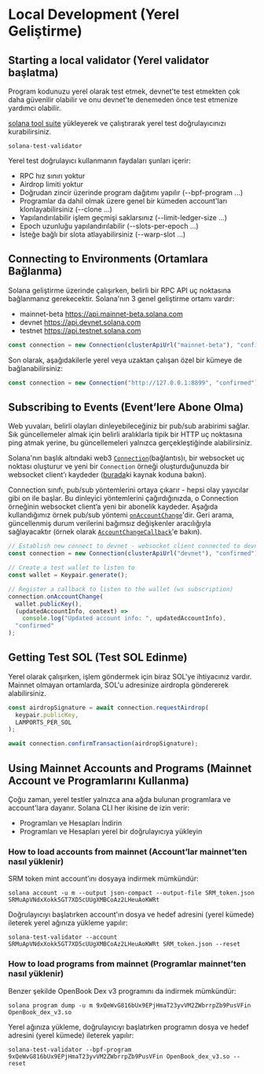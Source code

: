 # Local Development (Yerel Geliştirme)

## Starting a local validator (Yerel validator başlatma)

Program kodunuzu yerel olarak test etmek, devnet'te test etmekten çok daha güvenilir olabilir ve onu devnet'te denemeden önce test etmenize yardımcı olabilir.

[solana tool suite](/getting-started/installation.md#install-cli) yükleyerek ve çalıştırarak yerel test doğrulayıcınızı kurabilirsiniz.

```console
solana-test-validator
```

Yerel test doğrulayıcı kullanmanın faydaları şunları içerir:

- RPC hız sınırı yoktur
- Airdrop limiti yoktur
- Doğrudan zincir üzerinde program dağıtımı yapılır (--bpf-program ...)
- Programlar da dahil olmak üzere genel bir kümeden account'ları klonlayabilirsiniz (--clone ...)
- Yapılandırılabilir işlem geçmişi saklarsınız (--limit-ledger-size ...)
- Epoch uzunluğu yapılandırılabilir (--slots-per-epoch ...)
- İsteğe bağlı bir slota atlayabilirsiniz (--warp-slot ...)

## Connecting to Environments (Ortamlara Bağlanma)

Solana geliştirme üzerinde çalışırken, belirli bir RPC API uç noktasına bağlanmanız gerekecektir. Solana'nın 3 genel geliştirme ortamı vardır:

- mainnet-beta https://api.mainnet-beta.solana.com
- devnet https://api.devnet.solana.com
- testnet https://api.testnet.solana.com

```ts
const connection = new Connection(clusterApiUrl("mainnet-beta"), "confirmed");

```

Son olarak, aşağıdakilerle yerel veya uzaktan çalışan özel bir kümeye de bağlanabilirsiniz:

```ts
const connection = new Connection("http://127.0.0.1:8899", "confirmed");
```

## Subscribing to Events (Event’lere Abone Olma)

Web yuvaları, belirli olayları dinleyebileceğiniz bir pub/sub arabirimi sağlar. Sık güncellemeler almak için belirli aralıklarla tipik bir HTTP uç noktasına ping atmak yerine, bu güncellemeleri yalnızca gerçekleştiğinde alabilirsiniz.

Solana'nın başlık altındaki web3 [`Connection`](https://solana-labs.github.io/solana-web3.js/classes/Connection.html)(bağlantıs)ı, bir websocket uç noktası oluşturur ve yeni bir `Connection` örneği oluşturduğunuzda bir websocket client’ı kaydeder ([burada](https://github.com/solana-labs/solana-web3.js/blob/45923ca00e4cc1ed079d8e55ecbee83e5b4dc174/src/connection.ts#L2100)ki kaynak koduna bakın).

Connection sınıfı, pub/sub yöntemlerini ortaya çıkarır - hepsi olay yayıcılar gibi on ile başlar. Bu dinleyici yöntemlerini çağırdığınızda, o Connection örneğinin websocket client’a yeni bir abonelik kaydeder. Aşağıda kullandığımız örnek pub/sub yöntemi [`onAccountChange`](https://solana-labs.github.io/solana-web3.js/classes/Connection.html#onAccountChange)'dir. Geri arama, güncellenmiş durum verilerini bağımsız değişkenler aracılığıyla sağlayacaktır (örnek olarak [`AccountChangeCallback`](https://solana-labs.github.io/solana-web3.js/modules.html#AccountChangeCallback)'e bakın).

```ts
// Establish new connect to devnet - websocket client connected to devnet will also be registered here
const connection = new Connection(clusterApiUrl("devnet"), "confirmed");

// Create a test wallet to listen to
const wallet = Keypair.generate();

// Register a callback to listen to the wallet (ws subscription)
connection.onAccountChange(
  wallet.publicKey(),
  (updatedAccountInfo, context) =>
    console.log("Updated account info: ", updatedAccountInfo),
  "confirmed"
);
```

## Getting Test SOL (Test SOL Edinme)

Yerel olarak çalışırken, işlem göndermek için biraz SOL'ye ihtiyacınız vardır. Mainnet olmayan ortamlarda, SOL'u adresinize airdropla göndererek alabilirsiniz.

```ts
const airdropSignature = await connection.requestAirdrop(
  keypair.publicKey,
  LAMPORTS_PER_SOL
);

await connection.confirmTransaction(airdropSignature);
```


## Using Mainnet Accounts and Programs (Mainnet Account ve Programlarını Kullanma)

Çoğu zaman, yerel testler yalnızca ana ağda bulunan programlara ve account'lara dayanır. Solana CLI her ikisine de izin verir:

* Programları ve Hesapları İndirin
* Programları ve Hesapları yerel bir doğrulayıcıya yükleyin

### How to load accounts from mainnet (Account’lar mainnet’ten nasıl yüklenir)

SRM token mint account’ını dosyaya indirmek mümkündür:

```
solana account -u m --output json-compact --output-file SRM_token.json SRMuApVNdxXokk5GT7XD5cUUgXMBCoAz2LHeuAoKWRt

```

Doğrulayıcıyı başlatırken account'ın dosya ve hedef adresini (yerel kümede) ileterek yerel ağınıza yükleme yapılır:

```
solana-test-validator --account SRMuApVNdxXokk5GT7XD5cUUgXMBCoAz2LHeuAoKWRt SRM_token.json --reset

```

### How to load programs from mainnet (Programlar mainnet’ten nasıl yüklenir)

Benzer şekilde OpenBook Dex v3 programını da indirmek mümkündür:

```
solana program dump -u m 9xQeWvG816bUx9EPjHmaT23yvVM2ZWbrrpZb9PusVFin OpenBook_dex_v3.so

```

Yerel ağınıza yükleme, doğrulayıcıyı başlatırken programın dosya ve hedef adresini (yerel kümede) ileterek yapılır:

```
solana-test-validator --bpf-program 9xQeWvG816bUx9EPjHmaT23yvVM2ZWbrrpZb9PusVFin OpenBook_dex_v3.so --reset

```

